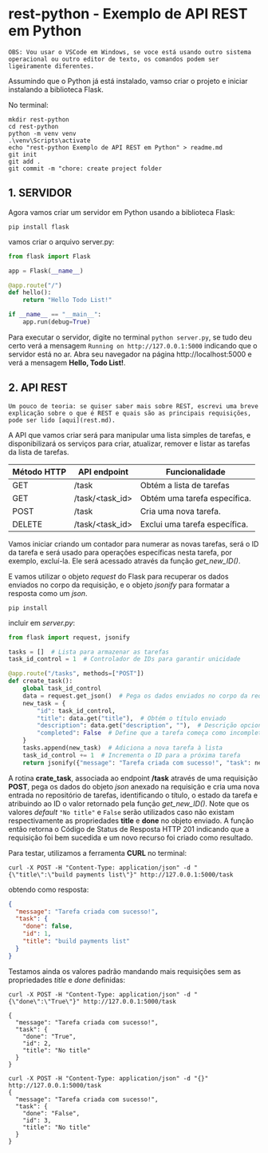 # rest-python - Exemplo de API REST em Python

    OBS: Vou usar o VSCode em Windows, se voce está usando outro sistema operacional ou outro editor de texto, os comandos podem ser ligeiramente diferentes.

Assumindo que o Python já está instalado, vamso criar o projeto e iniciar instalando a biblioteca Flask.

No terminal:

```shell
mkdir rest-python
cd rest-python
python -m venv venv
.\venv\Scripts\activate
echo "rest-python Exemplo de API REST em Python" > readme.md
git init
git add .
git commit -m "chore: create project folder
```

## 1. SERVIDOR

Agora vamos criar um servidor em Python usando a biblioteca Flask:

```shell
pip install flask
```

vamos criar o arquivo server.py:

```python
from flask import Flask

app = Flask(__name__)

@app.route("/")
def hello():
    return "Hello Todo List!"

if __name__ == "__main__":
    app.run(debug=True)
```

Para executar o servidor, digite no terminal ```python server.py```, se tudo deu certo verá a mensagem ```Running on http://127.0.0.1:5000``` indicando que o servidor está no ar. Abra seu navegador na página http://localhost:5000 e verá a mensagem **Hello, Todo List!**.

## 2. API REST

    Um pouco de teoria: se quiser saber mais sobre REST, escrevi uma breve explicação sobre o que é REST e quais são as principais requisições, pode ser lido [aqui](rest.md).

A API que vamos criar será para manipular uma lista simples de tarefas, e disponibilizará os serviços para criar, atualizar, remover e listar as tarefas da lista de tarefas.

Método HTTP|API endpoint|Funcionalidade
---|---|---
GET|/task|Obtém a lista de tarefas
GET|/task/<task_id>|Obtém uma tarefa específica.
POST|/task|Cria uma nova tarefa.
DELETE|/task/<task_id>|Exclui uma tarefa específica.

Vamos iniciar criando um contador para numerar as novas tarefas, será o ID da tarefa e será usado para operações específicas nesta tarefa, por exemplo, excluí-la. Ele será acessado através da função *get_new_ID()*.

E vamos utilizar o objeto *request* do Flask para recuperar os dados enviados no corpo da requisição, e o objeto *jsonify* para formatar a resposta como um *json*.

```shell
pip install
```

incluir em *server.py*:

```python
from flask import request, jsonify

tasks = []  # Lista para armazenar as tarefas
task_id_control = 1  # Controlador de IDs para garantir unicidade

@app.route("/tasks", methods=["POST"])
def create_task():
    global task_id_control
    data = request.get_json()  # Pega os dados enviados no corpo da requisição
    new_task = {
        "id": task_id_control,
        "title": data.get("title"),  # Obtém o título enviado
        "description": data.get("description", ""),  # Descrição opcional
        "completed": False  # Define que a tarefa começa como incompleta
    }
    tasks.append(new_task)  # Adiciona a nova tarefa à lista
    task_id_control += 1  # Incrementa o ID para a próxima tarefa
    return jsonify({"message": "Tarefa criada com sucesso!", "task": new_task}), 201
```


A rotina **crate_task**, associada ao endpoint **/task** através de uma requisição **POST**, pega os dados do objeto *json* anexado na requisição e cria uma nova entrada no repositório de tarefas, identificando o título, o estado da tarefa e atribuindo ao ID o valor retornado pela função *get_new_ID()*. Note que os valores *default* ```"No title"``` e ```False``` serão utilizados caso não existam respectivamente as propriedades **title** e **done** no objeto enviado. A função então retorna o Código de Status de Resposta HTTP 201 indicando que a requisição foi bem sucedida e um novo recurso foi criado como resultado.

Para testar, utilizamos a ferramenta **CURL** no terminal:
```shell
curl -X POST -H "Content-Type: application/json" -d "{\"title\":\"build payments list\"}" http://127.0.0.1:5000/task
```

obtendo como resposta:
```json
{
  "message": "Tarefa criada com sucesso!",
  "task": {
    "done": false,
    "id": 1,
    "title": "build payments list"
  }
}
```

Testamos ainda os valores padrão mandando mais requisições sem as propriedades *title* e *done* definidas:


```shell
curl -X POST -H "Content-Type: application/json" -d "{\"done\":\"True\"}" http://127.0.0.1:5000/task

{
  "message": "Tarefa criada com sucesso!",
  "task": {
    "done": "True",
    "id": 2,
    "title": "No title"
  }
}

curl -X POST -H "Content-Type: application/json" -d "{}" http://127.0.0.1:5000/task
{
  "message": "Tarefa criada com sucesso!",
  "task": {
    "done": "False",
    "id": 3,
    "title": "No title"
  }
}
```

